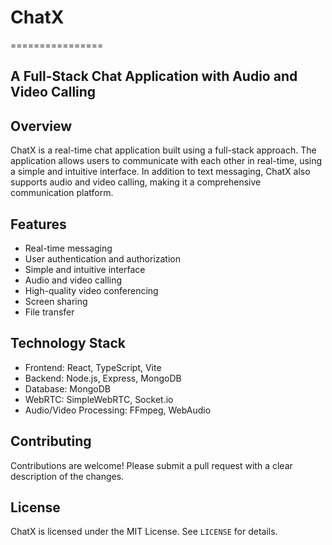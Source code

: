 # ChatX
================

A Full-Stack Chat Application with Audio and Video Calling
--------------------------------------------------------

## Overview

ChatX is a real-time chat application built using a full-stack approach. The application allows users to communicate with each other in real-time, using a simple and intuitive interface. In addition to text messaging, ChatX also supports audio and video calling, making it a comprehensive communication platform.

## Features

* Real-time messaging
* User authentication and authorization
* Simple and intuitive interface
* Audio and video calling
* High-quality video conferencing
* Screen sharing
* File transfer

## Technology Stack

* Frontend: React, TypeScript, Vite
* Backend: Node.js, Express, MongoDB
* Database: MongoDB
* WebRTC: SimpleWebRTC, Socket.io
* Audio/Video Processing: FFmpeg, WebAudio

## Contributing

Contributions are welcome! Please submit a pull request with a clear description of the changes.

## License

ChatX is licensed under the MIT License. See `LICENSE` for details.